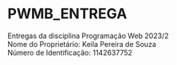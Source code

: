 # PWMB_ENTREGA
Entregas da disciplina Programação Web 2023/2
</br>Nome do Proprietário: Keila Pereira de Souza 
</br>Número de Identificação: 1142637752
